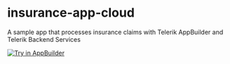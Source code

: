 # insurance-app-cloud
A sample app that processes insurance claims with Telerik AppBuilder and Telerik Backend Services


<a href="https://platform.telerik.com/#appbuilder/clone/https://github.com/PlatformSupport/insurance-app-cloud" target="_blank"><img src="http://docs.telerik.com/platform/appbuilder/sample-apps/images/try-in-appbuilder.png" alt="Try in AppBuilder" title="Try in AppBuilder" /></a>
